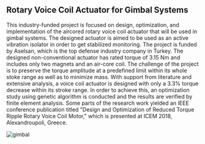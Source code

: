 ## Rotary Voice Coil Actuator for Gimbal Systems

This industry-funded project is focused on design, optimization, and implementation of the aircored rotary voice coil actuator that will be used in gimbal systems. The designed actuator is aimed to
be used as an active vibration isolator in order to get stabilized monitoring. The project is funded by
Aselsan, which is the top defense industry company in Turkey. The designed non-conventional actuator
has rated torque of 3.15 Nm and includes only two magnets and an air-core coil. The challenge of the
project is to preserve the torque amplitude at a predefined limit within its whole stoke range as well
as to minimize mass. With support from literature and extensive analysis, a voice coil actuator is
designed with only a 3.3% torque decrease within its stroke range. In order to achieve this, an
optimization study using genetic algorithm is conducted and the results are verified by finite element
analysis. Some parts of the research work yielded an IEEE conference publication titled "Design and
Optimization of Reduced Torque Ripple Rotary Voice Coil Motor," which is presented at ICEM 2018,
Alexandroupoli, Greece. 

![gimbal](\gimbal.png)
